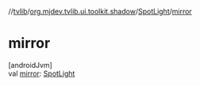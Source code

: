 //[tvlib](../../../index.md)/[org.mjdev.tvlib.ui.toolkit.shadow](../index.md)/[SpotLight](index.md)/[mirror](mirror.md)

# mirror

[androidJvm]\
val [mirror](mirror.md): [SpotLight](index.md)
